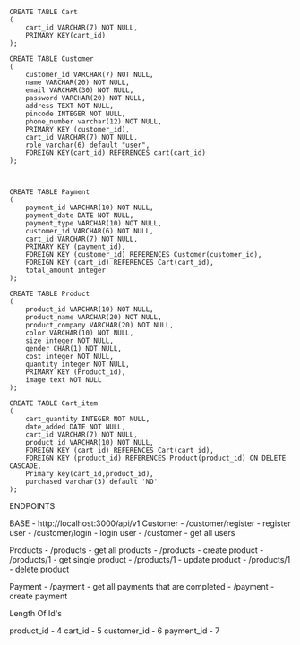     CREATE TABLE Cart
    (
        cart_id VARCHAR(7) NOT NULL,
        PRIMARY KEY(cart_id)
    );

    CREATE TABLE Customer
    (
        customer_id VARCHAR(7) NOT NULL,
        name VARCHAR(20) NOT NULL,
        email VARCHAR(30) NOT NULL,
        password VARCHAR(20) NOT NULL,
        address TEXT NOT NULL,
        pincode INTEGER NOT NULL,
        phone_number varchar(12) NOT NULL,
        PRIMARY KEY (customer_id),
        cart_id VARCHAR(7) NOT NULL,
        role varchar(6) default "user",
        FOREIGN KEY(cart_id) REFERENCES cart(cart_id)
    );



    CREATE TABLE Payment
    (
        payment_id VARCHAR(10) NOT NULL,
        payment_date DATE NOT NULL,
        payment_type VARCHAR(10) NOT NULL,
        customer_id VARCHAR(6) NOT NULL,
        cart_id VARCHAR(7) NOT NULL,
        PRIMARY KEY (payment_id),
        FOREIGN KEY (customer_id) REFERENCES Customer(customer_id),
        FOREIGN KEY (cart_id) REFERENCES Cart(cart_id),
        total_amount integer
    );

    CREATE TABLE Product
    (
        product_id VARCHAR(10) NOT NULL,
        product_name VARCHAR(20) NOT NULL,
        product_company VARCHAR(20) NOT NULL,
        color VARCHAR(10) NOT NULL,
        size integer NOT NULL,
        gender CHAR(1) NOT NULL,
        cost integer NOT NULL,
        quantity integer NOT NULL,
        PRIMARY KEY (Product_id),
        image text NOT NULL
    );

    CREATE TABLE Cart_item
    (
        cart_quantity INTEGER NOT NULL,
        date_added DATE NOT NULL,
        cart_id VARCHAR(7) NOT NULL,
        product_id VARCHAR(10) NOT NULL,
        FOREIGN KEY (cart_id) REFERENCES Cart(cart_id),
        FOREIGN KEY (product_id) REFERENCES Product(product_id) ON DELETE CASCADE,
        Primary key(cart_id,product_id),
        purchased varchar(3) default 'NO'
    );


ENDPOINTS

BASE - http://localhost:3000/api/v1
Customer - /customer/register  - register user
         - /customer/login     - login user
         - /customer           - get all users

Products - /products           - get all products
         - /products           - create product
         - /products/1         - get single product
         - /products/1         - update product
         - /products/1         - delete product

Payment  - /payment            - get all payments that are completed
         - /payment            - create payment

Length Of Id's

product_id - 4
cart_id - 5
customer_id - 6
payment_id - 7